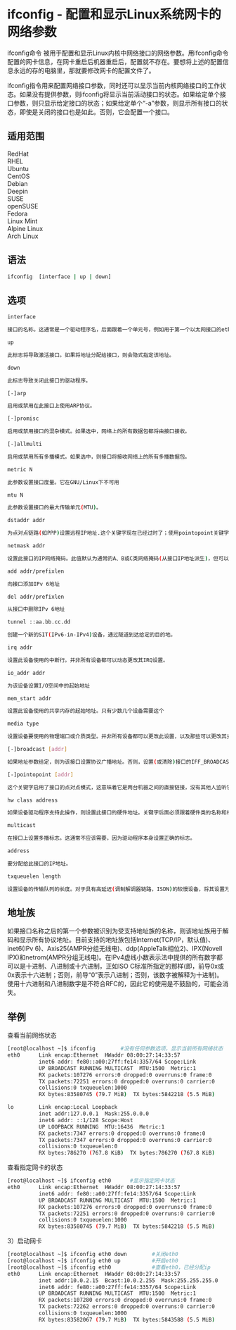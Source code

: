# ifconfig - 配置和显示Linux系统网卡的网络参数

ifconfig命令 被用于配置和显示Linux内核中网络接口的网络参数。用ifconfig命令配置的网卡信息，在网卡重启后机器重启后，配置就不存在。要想将上述的配置信息永远的存的电脑里，那就要修改网卡的配置文件了。

ifconfig指令用来配置网络接口参数，同时还可以显示当前内核网络接口的工作状态。如果没有提供参数，则ifconfig将显示当前活动接口的状态。如果给定单个接口参数，则只显示给定接口的状态；如果给定单个“-a”参数，则显示所有接口的状态，即使是关闭的接口也是如此。否则，它会配置一个接口。

## 适用范围

<!-- <div class="svg linux">Linux</div> -->
<div class="svg redhat">RedHat</div>
<div class="svg rhel">RHEL</div>
<div class="svg ubuntu">Ubuntu</div>
<div class="svg centos">CentOS</div>
<div class="svg debian">Debian</div>
<div class="svg deepin">Deepin</div>
<div class="svg suse">SUSE</div>
<div class="svg opensuse">openSUSE</div>
<div class="svg fedora">Fedora</div>
<div class="svg linuxmint">Linux Mint</div>
<!-- <div class="svg mxlinux">MX Linux</div> -->
<div class="svg alpinelinux">Alpine Linux</div>
<div class="svg archlinux">Arch Linux</div>

## 语法

``` bash
ifconfig  [interface | up | down]
```

## 选项

``` bash
interface

接口的名称。这通常是一个驱动程序名，后面跟着一个单元号，例如用于第一个以太网接口的eth0。

up

此标志将导致激活接口。如果将地址分配给接口，则会隐式指定该地址。

down

此标志导致关闭此接口的驱动程序。

[-]arp

启用或禁用在此接口上使用ARP协议。

[-]promisc

启用或禁用接口的混杂模式。如果选中，网络上的所有数据包都将由接口接收。

[-]allmulti

启用或禁用所有多播模式。如果选中，则接口将接收网络上的所有多播数据包。

metric N

此参数设置接口度量。它在GNU/Linux下不可用

mtu N

此参数设置接口的最大传输单元(MTU)。

dstaddr addr

为点对点链路(如PPP)设置远程IP地址.这个关键字现在已经过时了；使用pointopoint关键字代替。

netmask addr

设置此接口的IP网络掩码。此值默认为通常的A、B或C类网络掩码(从接口IP地址派生)，但可以设置为任何值。

add addr/prefixlen

向接口添加IPv 6地址

del addr/prefixlen

从接口中删除IPv 6地址

tunnel ::aa.bb.cc.dd

创建一个新的SIT(IPv6-in-IPv4)设备，通过隧道到达给定的目的地。

irq addr

设置此设备使用的中断行。并非所有设备都可以动态更改其IRQ设置。

io_addr addr

为该设备设置I/O空间中的起始地址

mem_start addr

设置此设备使用的共享内存的起始地址。只有少数几个设备需要这个

media type

设置设备要使用的物理端口或介质类型。并非所有设备都可以更改此设置，以及那些可以更改其支持的值的设备。典型的类型值是10 base 2(细以太网)、10 base T(双绞线10 Mbps以太网)、AUI(外收发信机)等。驱动的特殊介质类型可以用来告诉驱动对媒体进行自动感知。同样，并不是所有的驱动都能做到这一点。

[-]broadcast [addr]

如果地址参数给定，则为该接口设置协议广播地址。否则，设置(或清除)接口的IFF_BROADCAST标志。

[-]pointopoint [addr]

这个关键字启用了接口的点对点模式，这意味着它是两台机器之间的直接链接，没有其他人监听它。如果地址参数也给出了，就像过时的dstaddr关键字一样，设置链接另一端的协议地址。否则，设置或清除接口的IFF_POINTOPOINT标志。

hw class address

如果设备驱动程序支持此操作，则设置此接口的硬件地址。关键字后面必须跟着硬件类的名称和相当于硬件地址的可打印的ASCII。目前支持的硬件类包括ether (以太网)、ax25(AMPRAX.25)、ARCnet和netrom(AMPR NET/ROM)。

multicast

在接口上设置多播标志。这通常不应该需要，因为驱动程序本身设置正确的标志。

address

要分配给此接口的IP地址。

txqueuelen length

设置设备的传输队列的长度。对于具有高延迟(调制解调器链路，ISDN)的较慢设备，将其设置为小值是有用的，以防止快速批量传输过多地干扰诸如telnet之类的交互通信。
```
## 地址族
如果接口名称之后的第一个参数被识别为受支持地址族的名称，则该地址族用于解码和显示所有协议地址。目前支持的地址族包括Internet(TCP/IP，默认值)、inet6(IPv 6)、Axis25(AMPR分组无线电)、ddp(AppleTalk相位2)、IPX(Novell IPX)和netrom(AMPR分组无线电)。在IPv4虚线小数表示法中提供的所有数字都可以是十进制、八进制或十六进制，正如ISO C标准所指定的那样(即，前导0x或0x表示十六进制；否则，前导“0”表示八进制；否则，该数字被解释为十进制)。使用十六进制和八进制数字是不符合RFC的，因此它的使用是不鼓励的，可能会消失。
## 举例
查看当前网络状态
``` bash
[root@localhost ~]$ ifconfig        #没有任何参数选项，显示当前所有网络状态
eth0      Link encap:Ethernet  HWaddr 08:00:27:14:33:57 
          inet6 addr: fe80::a00:27ff:fe14:3357/64 Scope:Link
          UP BROADCAST RUNNING MULTICAST  MTU:1500  Metric:1
          RX packets:107276 errors:0 dropped:0 overruns:0 frame:0
          TX packets:72251 errors:0 dropped:0 overruns:0 carrier:0
          collisions:0 txqueuelen:1000
          RX bytes:83580745 (79.7 MiB)  TX bytes:5842218 (5.5 MiB) 

lo        Link encap:Local Loopback 
          inet addr:127.0.0.1  Mask:255.0.0.0
          inet6 addr: ::1/128 Scope:Host
          UP LOOPBACK RUNNING  MTU:16436  Metric:1
          RX packets:7347 errors:0 dropped:0 overruns:0 frame:0
          TX packets:7347 errors:0 dropped:0 overruns:0 carrier:0
          collisions:0 txqueuelen:0
          RX bytes:786270 (767.8 KiB)  TX bytes:786270 (767.8 KiB)
```
查看指定网卡的状态
``` bash
[root@localhost ~]$ ifconfig eth0      #显示指定网卡状态
eth0      Link encap:Ethernet  HWaddr 08:00:27:14:33:57 
          inet6 addr: fe80::a00:27ff:fe14:3357/64 Scope:Link
          UP BROADCAST RUNNING MULTICAST  MTU:1500  Metric:1
          RX packets:107276 errors:0 dropped:0 overruns:0 frame:0
          TX packets:72251 errors:0 dropped:0 overruns:0 carrier:0
          collisions:0 txqueuelen:1000
          RX bytes:83580745 (79.7 MiB)  TX bytes:5842218 (5.5 MiB)
```
3）启动网卡
``` bash
[root@localhost ~]$ ifconfig eth0 down        #关闭eth0
[root@localhost ~]$ ifconfig eth0 up          #开启eth0
[root@localhost ~]$ ifconfig eth0             #查看eth0，已经分配ip
eth0      Link encap:Ethernet  HWaddr 08:00:27:14:33:57 
          inet addr:10.0.2.15  Bcast:10.0.2.255  Mask:255.255.255.0
          inet6 addr: fe80::a00:27ff:fe14:3357/64 Scope:Link
          UP BROADCAST RUNNING MULTICAST  MTU:1500  Metric:1
          RX packets:107280 errors:0 dropped:0 overruns:0 frame:0
          TX packets:72262 errors:0 dropped:0 overruns:0 carrier:0
          collisions:0 txqueuelen:1000
          RX bytes:83582067 (79.7 MiB)  TX bytes:5843588 (5.5 MiB)
```